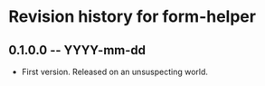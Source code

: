 # Revision history for form-helper

## 0.1.0.0 -- YYYY-mm-dd

* First version. Released on an unsuspecting world.
